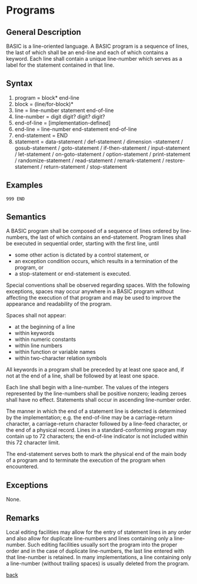 # Programs

## General Description 

BASIC is a line-oriented language. A BASIC program is a sequence of lines, the last of which shall be an end-line and each of which contains a keyword. Each line shall contain a unique line-number which serves as a label for the statement contained in that line. 

## Syntax 

1. program = block* end-line 
2. block = (line/for-block)* 
3. line = line-number statement end-of-line 
4. line-number = digit digit? digit? digit? 
5. end-of-line = \[implementation-defined]
6. end-line = line-number end-statement end-of-line 
7. end-statement = END 
8. statement = data-statement / def-statement / dimension -statement / gosub-statement / goto-statement / 
   if-then-statement / input-statement / let-statement / on-goto-statement / option-statement / print-statement /
   randomize-statement / read-statement / remark-statement / restore-statement / return-statement / stop-statement

## Examples 

    999 END 
    
## Semantics 

A BASIC program shall be composed of a sequence of lines ordered by line-numbers, the last of which contains an
end-statement. Program lines shall be executed in sequential order, starting with the first line, until 

- some other action is dictated by a control statement, or
- an exception condition occurs, which results in a termination of the program, or
- a stop-statement or end-statement is executed.
    
Special conventions shall be observed regarding spaces. With the following exceptions, spaces may occur anywhere in a
BASIC program without affecting the execution of that program and may be used to improve the appearance and readability
of the program.

Spaces shall not appear:

- at the beginning of a line
- within keywords
- within numeric constants
- within line numbers
- within function or variable names
- within two-character relation symbols 

All keywords in a program shall be preceded by at least one space and, if not at the end of a line, shall be followed by
at least one space. 

Each line shall begin with a line-number. The values of the integers represented by the line-numbers shall be positive
nonzero; leading zeroes shall have no effect. Statements shall occur in ascending line-number order. 

The manner in which the end of a statement line is detected is determined by the implementation; e.g. the end-of-line
may be a carriage-return character, a carriage-return character followed by a line-feed character, or the end of a
physical record. Lines in a standard-conforming program may contain up to 72 characters; the end-of-line indicator is 
not included within this 72 character limit. 

The end-statement serves both to mark the physical end of the main body of a program and to terminate the execution of
the program when encountered. 

## Exceptions 

None. 

## Remarks 

Local editing facilities may allow for the entry of statement lines in any order and also allow for duplicate
line-numbers and lines containing only a line-number. Such editing facilities usually sort the program into the proper
order and in the case of duplicate line-numbers, the last line entered with that line-number is retained. In many
implementations, a line containing only a line-number (without trailing spaces) is usually deleted from the program.

[back](./)